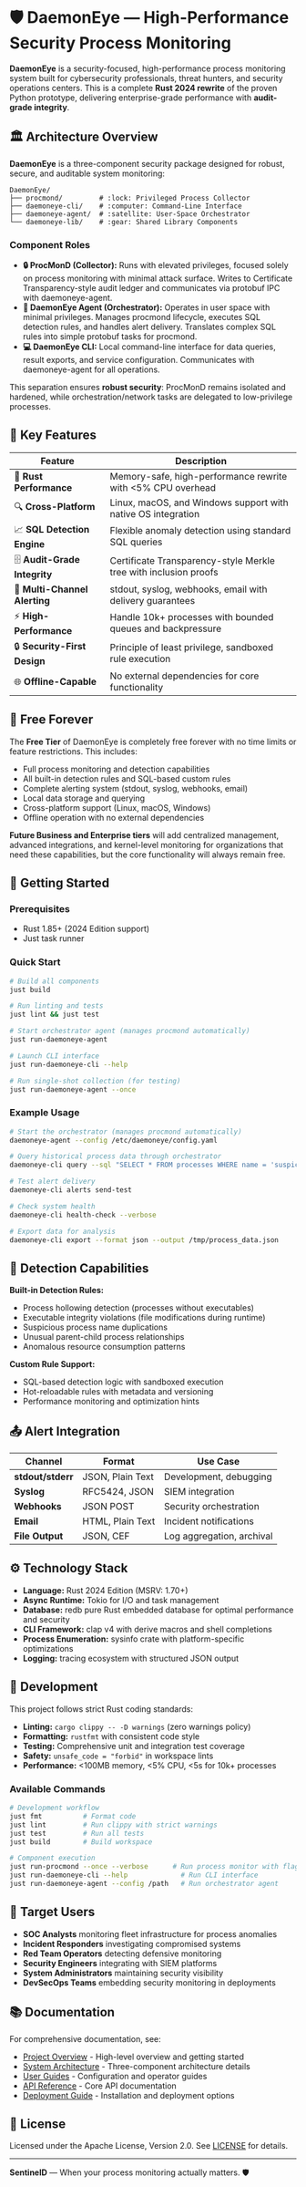 # :shield: DaemonEye — High-Performance Security Process Monitoring

**DaemonEye** is a security-focused, high-performance process monitoring system built for cybersecurity professionals, threat hunters, and security operations centers. This is a complete **Rust 2024 rewrite** of the proven Python prototype, delivering enterprise-grade performance with **audit-grade integrity**.

## :classical_building: Architecture Overview

**DaemonEye** is a three-component security package designed for robust, secure, and auditable system monitoring:

```text
DaemonEye/
├── procmond/         # :lock: Privileged Process Collector
├── daemoneye-cli/    # :computer: Command-Line Interface
├── daemoneye-agent/  # :satellite: User-Space Orchestrator
└── daemoneye-lib/    # :gear: Shared Library Components
```

### Component Roles

- **:lock: ProcMonD (Collector):** Runs with elevated privileges, focused solely on process monitoring with minimal attack surface. Writes to Certificate Transparency-style audit ledger and communicates via protobuf IPC with daemoneye-agent.
- **:satellite: DaemonEye Agent (Orchestrator):** Operates in user space with minimal privileges. Manages procmond lifecycle, executes SQL detection rules, and handles alert delivery. Translates complex SQL rules into simple protobuf tasks for procmond.
- **:computer: DaemonEye CLI:** Local command-line interface for data queries, result exports, and service configuration. Communicates with daemoneye-agent for all operations.

This separation ensures **robust security**: ProcMonD remains isolated and hardened, while orchestration/network tasks are delegated to low-privilege processes.

## :dart: Key Features

| Feature                                             | Description                                                      |
| --------------------------------------------------- | ---------------------------------------------------------------- |
| :crab: **Rust Performance**                         | Memory-safe, high-performance rewrite with \<5% CPU overhead     |
| :mag: **Cross-Platform**                            | Linux, macOS, and Windows support with native OS integration     |
| :chart_with_upwards_trend: **SQL Detection Engine** | Flexible anomaly detection using standard SQL queries            |
| :file_cabinet: **Audit-Grade Integrity**            | Certificate Transparency-style Merkle tree with inclusion proofs |
| :satellite: **Multi-Channel Alerting**              | stdout, syslog, webhooks, email with delivery guarantees         |
| :zap: **High-Performance**                          | Handle 10k+ processes with bounded queues and backpressure       |
| :lock: **Security-First Design**                    | Principle of least privilege, sandboxed rule execution           |
| :globe_with_meridians: **Offline-Capable**          | No external dependencies for core functionality                  |

## :gift: Free Forever

The **Free Tier** of DaemonEye is completely free forever with no time limits or feature restrictions. This includes:

- Full process monitoring and detection capabilities
- All built-in detection rules and SQL-based custom rules
- Complete alerting system (stdout, syslog, webhooks, email)
- Local data storage and querying
- Cross-platform support (Linux, macOS, Windows)
- Offline operation with no external dependencies

**Future Business and Enterprise tiers** will add centralized management, advanced integrations, and kernel-level monitoring for organizations that need these capabilities, but the core functionality will always remain free.

## :rocket: Getting Started

### Prerequisites

- Rust 1.85+ (2024 Edition support)
- Just task runner

### Quick Start

```bash
# Build all components
just build

# Run linting and tests
just lint && just test

# Start orchestrator agent (manages procmond automatically)
just run-daemoneye-agent

# Launch CLI interface
just run-daemoneye-cli --help

# Run single-shot collection (for testing)
just run-daemoneye-agent --once
```

### Example Usage

```bash
# Start the orchestrator (manages procmond automatically)
daemoneye-agent --config /etc/daemoneye/config.yaml

# Query historical process data through orchestrator
daemoneye-cli query --sql "SELECT * FROM processes WHERE name = 'suspicious_proc'"

# Test alert delivery
daemoneye-cli alerts send-test

# Check system health
daemoneye-cli health-check --verbose

# Export data for analysis
daemoneye-cli export --format json --output /tmp/process_data.json
```

## :brain: Detection Capabilities

**Built-in Detection Rules:**

- Process hollowing detection (processes without executables)
- Executable integrity violations (file modifications during runtime)
- Suspicious process name duplications
- Unusual parent-child process relationships
- Anomalous resource consumption patterns

**Custom Rule Support:**

- SQL-based detection logic with sandboxed execution
- Hot-reloadable rules with metadata and versioning
- Performance monitoring and optimization hints

## :outbox_tray: Alert Integration

| Channel           | Format           | Use Case                  |
| ----------------- | ---------------- | ------------------------- |
| **stdout/stderr** | JSON, Plain Text | Development, debugging    |
| **Syslog**        | RFC5424, JSON    | SIEM integration          |
| **Webhooks**      | JSON POST        | Security orchestration    |
| **Email**         | HTML, Plain Text | Incident notifications    |
| **File Output**   | JSON, CEF        | Log aggregation, archival |

## :gear: Technology Stack

- **Language:** Rust 2024 Edition (MSRV: 1.70+)
- **Async Runtime:** Tokio for I/O and task management
- **Database:** redb pure Rust embedded database for optimal performance and security
- **CLI Framework:** clap v4 with derive macros and shell completions
- **Process Enumeration:** sysinfo crate with platform-specific optimizations
- **Logging:** tracing ecosystem with structured JSON output

## :wrench: Development

This project follows strict Rust coding standards:

- **Linting:** `cargo clippy -- -D warnings` (zero warnings policy)
- **Formatting:** `rustfmt` with consistent code style
- **Testing:** Comprehensive unit and integration test coverage
- **Safety:** `unsafe_code = "forbid"` in workspace lints
- **Performance:** \<100MB memory, \<5% CPU, \<5s for 10k+ processes

### Available Commands

```bash
# Development workflow
just fmt          # Format code
just lint         # Run clippy with strict warnings
just test         # Run all tests
just build        # Build workspace

# Component execution
just run-procmond --once --verbose      # Run process monitor with flags
just run-daemoneye-cli --help             # Run CLI interface
just run-daemoneye-agent --config /path   # Run orchestrator agent
```

## :busts_in_silhouette: Target Users

- **SOC Analysts** monitoring fleet infrastructure for process anomalies
- **Incident Responders** investigating compromised systems
- **Red Team Operators** detecting defensive monitoring
- **Security Engineers** integrating with SIEM platforms
- **System Administrators** maintaining security visibility
- **DevSecOps Teams** embedding security monitoring in deployments

## :books: Documentation

For comprehensive documentation, see:

- [Project Overview](docs/book/project-overview.html) - High-level overview and getting started
- [System Architecture](docs/book/architecture/system-architecture.html) - Three-component architecture details
- [User Guides](docs/book/user-guides.html) - Configuration and operator guides
- [API Reference](docs/book/api-reference.html) - Core API documentation
- [Deployment Guide](docs/book/deployment.html) - Installation and deployment options

## :page_facing_up: License

Licensed under the Apache License, Version 2.0. See [LICENSE](LICENSE) for details.

---

**SentinelD** — When your process monitoring actually matters. :shield:
